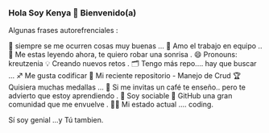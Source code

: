 ### Hola Soy Kenya  👋 Bienvenido(a)

Algunas frases autorefrenciales :

🌱 siempre se me ocurren cosas muy buenas ...
👯 Amo el trabajo en equipo ..
🤔 Me estas leyendo ahora, te quiero robar una sonrisa .
😄 Pronouns: kreutzenia 
💡 Creando nuevos retos .
🗂️ Tengo más repo.... hay que buscar ...
♐ Me gusta codificar 
📰 Mi reciente repositorio - Manejo de Crud 
🏆 Quisiera muchas medallas ...
🎩 Si me invitas un café te enseño..  pero te advierto que estoy aprendiendo . 
💬 Soy sociable 
💭 GitHub una  gran comunidad  que me envuelve .
👨‍💻 Mi estado actual .... coding.

Sí soy genial ...y Tú tambien.


